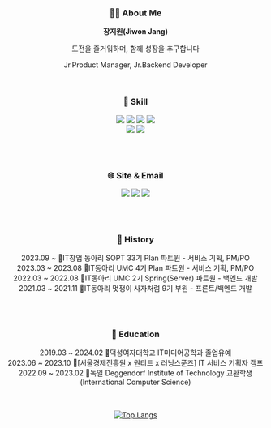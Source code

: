 <div align=center>
  <h3> 👩‍💻 About Me </h3>
  <p><b>장지원(Jiwon Jang)</b></p>
  <p> 도전을 즐거워하며, 함께 성장을 추구합니다 </p>
  <p> Jr.Product Manager, Jr.Backend Developer</p>
  <br>

  <h3>🔨 Skill</h3>
    <img src="https://img.shields.io/badge/SpringBoot-6DB33F?style=for-the-badge&logo=SpringBoot&logoColor=white"/>
    <img src="https://img.shields.io/badge/Django-092E20?style=for-the-badge&logo=Django&logoColor=white"/>
    <img src="https://img.shields.io/badge/python-3776AB?style=for-the-badge&logo=python&logoColor=white"> 
    <img src="https://img.shields.io/badge/MySQL-4479A1?style=for-the-badge&logo=MySQL&logoColor=white"/><br>
    <img src="https://img.shields.io/badge/Amazon AWS-232F3E?style=for-the-badge&logo=Amazon AWS&logoColor=white">
    <img src="https://img.shields.io/badge/github-181717?style=for-the-badge&logo=github&logoColor=white">

  <br></br>
  <h3>🌐 Site & Email</h3>
    <a href=https://velog.io/@ji-vvon target="_blank"><img src="https://img.shields.io/badge/Velog-20c997?style=for-the-badge&logo=Vimeo&logoColor=white"/></a>
    <a href="https://wonz.tistory.com/" target="_blank"><img src="https://img.shields.io/badge/Tistory-000000?style=for-the-badge&logo=Tistory&logoColor=white"/></a>
    <a href="mailto:jjw9895@duksung.ac.kr" target="_blank"><img src="https://img.shields.io/badge/Gmail-EA4335?style=for-the-badge&logo=Gmail&logoColor=FFFFFF"/></a>

  <br></br>
  <h3>👾 History</h3>
  <p>2023.09 ~  🔹IT창업 동아리 SOPT 33기 Plan 파트원 -  서비스 기획, PM/PO<br>
  2023.03 ~ 2023.08  🔹IT동아리 UMC 4기 Plan 파트원 - 서비스 기획, PM/PO<br>
  2022.03 ~ 2022.08  🔹IT동아리 UMC 2기 Spring(Server) 파트원 - 백엔드 개발<br>
  2021.03 ~ 2021.11  🔹IT동아리 멋쟁이 사자처럼 9기 부원 - 프론트/백엔드 개발<br>
  </p>

  <br></br>
  <h3>🏫 Education</h3>
  <p>2019.03 ~ 2024.02  🔸덕성여자대학교 IT미디어공학과 졸업유예<br>
  2023.06 ~ 2023.10  🔸[서울경제진흥원 x 원티드 x 러닝스푼즈]  IT 서비스 기획자 캠프<br>
  2022.09 ~ 2023.02  🔸독일 Deggendorf Institute of Technology 교환학생 (International Computer Science) <br>
  </p>

<br><br>
[![Top Langs](https://github-readme-stats.vercel.app/api/top-langs/?username=ji-vvon&layout=compact)](https://github.com/ji-vvon/github-readme-stats)
  
</div>
<!--
**ji-vvon/ji-vvon** is a ✨ _special_ ✨ repository because its `README.md` (this file) appears on your GitHub profile.

Here are some ideas to get you started:

- 🔭 I’m currently working on ...
- 🌱 I’m currently learning ...
- 👯 I’m looking to collaborate on ...
- 🤔 I’m looking for help with ...
- 💬 Ask me about ...
- 📫 How to reach me: ...
- 😄 Pronouns: ...
- ⚡ Fun fact: ...
-->
